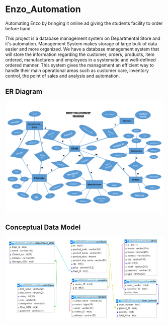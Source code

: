 # Enzo_Automation
Automating Enzo by bringing it online ad giving the students facility to order before hand.


This project is a database management system on Departmental Store and it's automation. Management System makes storage of large bulk of data easier and more organized. We have a database management system that will store the information regarding the customer, orders, products, item ordered, manufacturers and employees in a systematic and well-defined ordered manner. This system gives the management an efficient way to handle their main operational areas such as customer care, inventory control, the point of sales and analysis and automation.

## ER Diagram

![ER Diagram](ER-Diagram.png)

## Conceptual Data Model

![Conceptual Data Model](conceptual_data_model.png)

